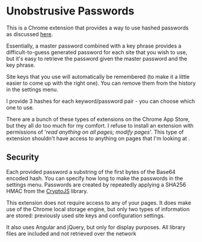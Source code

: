 Unobstrusive Passwords
======================

This is a Chrome extension that provides a way to use hashed
passwords as discussed [here][1]. 

Essentially, a master password combined with a key phrase
provides a difficult-to-guess generated  password for each site
that you wish to use, but it's easy to retrieve the password
given the master password and the key phrase. 

Site keys that you use will automatically be remembered (to make
it a little easier to come up with the right one). You can remove
them from the history in the settings menu.

I provide 3 hashes for each keyword/password pair - you can
choose which one to use.

There are a bunch of these types of extensions on the Chrome App
Store, but they all do too much for my comfort. I refuse to
install an extension with permissions of '*read anything on all
pages; modify pages*'. This type of extension shouldn't have
access to anything on pages that I'm looking at .

Security
--------

Each provided password a substring of the first bytes of the
Base64 encoded hash. You can specify how long to make the
passwords in the settings menu. Passwords are created by
repeatedly applying a SHA256 HMAC from the [CryptoJS][2] library.

This extension does not require access to any of your pages. It
does make use of the Chrome local storage engine, but only two
types of information are stored: previously used site keys and
configuration settings.

It also uses Angular and jQuery, but only for display purposes.
All library files are included and not retrieved over the network


[1]: http://pragmattica.wordpress.com/2009/04/30/password-hashing-a-neat-idea-that-can-help-to-protect-your-online-accounts/
[2]: http://code.google.com/p/crypto-js/

